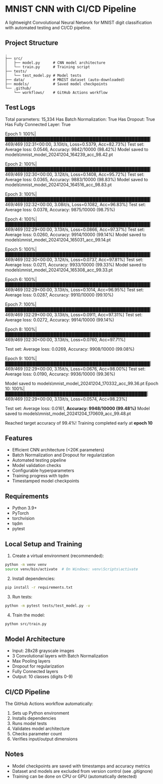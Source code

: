# MNIST CNN with CI/CD Pipeline

A lightweight Convolutional Neural Network for MNIST digit classification with automated testing and CI/CD pipeline.

## Project Structure
```
.
├── src/
│   ├── model.py      # CNN model architecture
│   └── train.py      # Training script
├── tests/
│   └── test_model.py # Model tests
├── data/             # MNIST dataset (auto-downloaded)
├── models/           # Saved model checkpoints
└── .github/
    └── workflows/    # GitHub Actions workflow
```

## Test Logs
Total parameters: 15,334
Has Batch Normalization: True
Has Dropout: True
Has Fully Connected Layer: True

Epoch 1: 100%|████████████████████████████████████████████████| 469/469 [02:31<00:00,  3.10it/s, Loss=0.5379, Acc=82.73%] 
Test set: Average loss: 0.0546, Accuracy: 9842/10000 (98.42%)
Model saved to models\mnist_model_20241204_164239_acc_98.42.pt

Epoch 2: 100%|████████████████████████████████████████████████| 469/469 [02:30<00:00,  3.12it/s, Loss=0.1408, Acc=95.72%] 
Test set: Average loss: 0.0365, Accuracy: 9883/10000 (98.83%)
Model saved to models\mnist_model_20241204_164516_acc_98.83.pt

Epoch 3: 100%|████████████████████████████████████████████████| 469/469 [02:32<00:00,  3.08it/s, Loss=0.1082, Acc=96.83%]
Test set: Average loss: 0.0378, Accuracy: 9875/10000 (98.75%)

Epoch 4: 100%|████████████████████████████████████████████████| 469/469 [02:29<00:00,  3.13it/s, Loss=0.0866, Acc=97.37%] 
Test set: Average loss: 0.0260, Accuracy: 9914/10000 (99.14%)
Model saved to models\mnist_model_20241204_165031_acc_99.14.pt

Epoch 5: 100%|████████████████████████████████████████████████| 469/469 [02:30<00:00,  3.12it/s, Loss=0.0737, Acc=97.81%] 
Test set: Average loss: 0.0211, Accuracy: 9933/10000 (99.33%)
Model saved to models\mnist_model_20241204_165308_acc_99.33.pt

Epoch 6: 100%|████████████████████████████████████████████████| 469/469 [02:29<00:00,  3.13it/s, Loss=0.1014, Acc=96.95%] 
Test set: Average loss: 0.0287, Accuracy: 9910/10000 (99.10%)

Epoch 7: 100%|████████████████████████████████████████████████| 469/469 [02:29<00:00,  3.13it/s, Loss=0.0911, Acc=97.31%] 
Test set: Average loss: 0.0272, Accuracy: 9914/10000 (99.14%)

Epoch 8: 100%|████████████████████████████████████████████████| 469/469 [02:30<00:00,  3.13it/s, Loss=0.0760, Acc=97.71%] 

Test set: Average loss: 0.0269, Accuracy: 9908/10000 (99.08%)

Epoch 9: 100%|████████████████████████████████████████████████| 469/469 [02:29<00:00,  3.15it/s, Loss=0.0676, Acc=98.00%] 
Test set: Average loss: 0.0190, Accuracy: 9936/10000 (99.36%)

Model saved to models\mnist_model_20241204_170332_acc_99.36.pt
Epoch 10: 100%|███████████████████████████████████████████████| 469/469 [02:29<00:00,  3.13it/s, Loss=0.0574, Acc=98.23%] 

Test set: Average loss: 0.0161, **Accuracy: 9948/10000 (99.48%)**
Model saved to models\mnist_model_20241204_170609_acc_99.48.pt

Reached target accuracy of 99.4%! Training completed early at **epoch 10**

## Features
- Efficient CNN architecture (<20K parameters)
- Batch Normalization and Dropout for regularization
- Automated testing pipeline
- Model validation checks
- Configurable hyperparameters
- Training progress with tqdm
- Timestamped model checkpoints

## Requirements
- Python 3.9+
- PyTorch
- torchvision
- tqdm
- pytest

## Local Setup and Training

1. Create a virtual environment (recommended):
```bash
python -m venv venv
source venv/bin/activate  # On Windows: venv\Scripts\activate
```

2. Install dependencies:
```bash
pip install -r requirements.txt
```

3. Run tests:
```bash
python -m pytest tests/test_model.py -v
```

4. Train the model:
```bash
python src/train.py
```

## Model Architecture
- Input: 28x28 grayscale images
- 3 Convolutional layers with Batch Normalization
- Max Pooling layers
- Dropout for regularization
- Fully Connected layers
- Output: 10 classes (digits 0-9)

## CI/CD Pipeline
The GitHub Actions workflow automatically:
1. Sets up Python environment
2. Installs dependencies
3. Runs model tests
4. Validates model architecture
5. Checks parameter count
6. Verifies input/output dimensions

## Notes
- Model checkpoints are saved with timestamps and accuracy metrics
- Dataset and models are excluded from version control (see .gitignore)
- Training can be done on CPU or GPU (automatically detected) 

